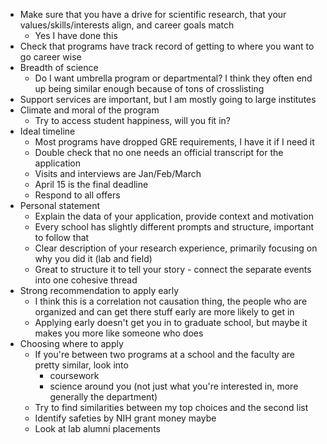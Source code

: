 - Make sure that you have a drive for scientific research, that your values/skills/interests align, and career goals match
	- Yes I have done this
- Check that programs have track record of getting to where you want to go career wise
- Breadth of science
	- Do I want umbrella program or departmental? I think they often end up being similar enough because of tons of crosslisting
- Support services are important, but I am mostly going to large institutes
- Climate and moral of the program
	- Try to access student happiness, will you fit in?
- Ideal timeline
	- Most programs have dropped GRE requirements, I have it if I need it
	- Double check that no one needs an official transcript for the application
	- Visits and interviews are Jan/Feb/March
	- April 15 is the final deadline
	- Respond to all offers
- Personal statement
	- Explain the data of your application, provide context and motivation
	- Every school has slightly different prompts and structure, important to follow that
	- Clear description of your research experience, primarily focusing on why you did it (lab and field)
	- Great to structure it to tell your story - connect the separate events into one cohesive thread
- Strong recommendation to apply early
	- I think this is a correlation not causation thing, the people who are organized and can get there stuff early are more likely to get in
	- Applying early doesn't get you in to graduate school, but maybe it makes you more like someone who does
- Choosing where to apply
	- If you're between two programs at a school and the faculty are pretty similar, look into
		- coursework
		- science around you (not just what you're interested in, more generally the department)
	- Try to find similarities between my top choices and the second list
	- Identify safeties by NIH grant money maybe
	- Look at lab alumni placements